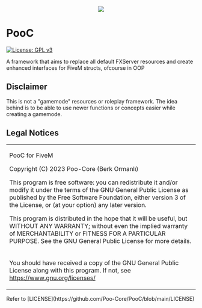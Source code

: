 <p align="center"><img src="https://i.imgur.com/qYSWNvC.png"></p>

# PooC
[![License: GPL v3](https://img.shields.io/badge/License-GPLv3-blue.svg)](https://www.gnu.org/licenses/gpl-3.0)

A framework that aims to replace all default FXServer resources and create enhanced interfaces for FiveM structs, ofcourse in OOP

## Disclaimer
This is not a "gamemode" resources or roleplay framework. The idea behind is to be able to use newer functions or concepts easier while creating a gamemode.

## Legal Notices

<table>
<tr>
<td>

PooC for FiveM

Copyright (C) 2023 Poo-Core (Berk Ormanlı)

This program is free software: you can redistribute it and/or modify it under the terms of the GNU General Public License as published by the Free Software Foundation, either version 3 of the License, or (at your option) any later version.

This program is distributed in the hope that it will be useful, but WITHOUT ANY WARRANTY; without even the implied warranty of MERCHANTABILITY or FITNESS FOR A PARTICULAR PURPOSE.
See the GNU General Public License for more details.

</td>
</tr>

<tr>
<td>

You should have received a copy of the GNU General Public License along with this program.
If not, see https://www.gnu.org/licenses/

</td>
</tr>
</table>
Refer to [LICENSE](https://github.com/Poo-Core/PooC/blob/main/LICENSE)